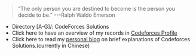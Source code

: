 
>“The only person you are destined to become is the person you decide to be.”
>                                                         ---Ralph Waldo Emerson
- Directory [A-G]/: CodeForces Solutions
- Click here to have an overview of my records in [Codeforces Profile](http://codeforces.com/profile/facebook-calvin)
- Click here to read my [personal blog](https://njuapp.github.io) on brief explanations of Codeforces Solutions.(currently in Chinese)

